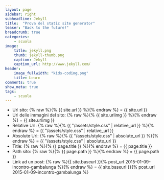 ```yaml
---
layout: page
sidebar: right
subheadline: Jekyll
title:  "Prova del static site generator"
teaser: "Back to the future!"
breadcrumb: true
categories:
    - scuola
image:
    title: jekyll.png
    thumb: jekyll-thumb.png
    caption: Jekyll
    caption_url: http://www.jekyll.com/
header:
    image_fullwidth: "kids-coding.png"
    title: Learn
comments: true
show_meta: true
tags:
    - scuola
---
```

- Url sito: {% raw %}{% {{ site.url }} %}{% endraw %} = {{ site.url }}
- Url delle immagini del sito: {% raw %}{% {{ site.urlimg }} %}{% endraw %} = {{ site.urlimg }}
- Relative Url: {% raw %}{% {{ "/assets/style.css" | relative_url }} %}{% endraw %} = {{ "/assets/style.css" | relative_url }}
- Absolute Url: {% raw %}{% {{ "/assets/style.css" | absolute_url }} %}{% endraw %} = {{ "/assets/style.css" | absolute_url }}
- Title: {% raw %}{% {{ page.title }} %}{% endraw %} = {{ page.title }}
- Path sito: {% raw %}{% {{ page.path }} %}{% endraw %} = {{ page.path }}
- Link ad un post: {% raw %}{{ site.baseurl }}{% post_url 2015-01-09-incontro-gambalunga %}{% endraw %} = {{ site.baseurl }}{% post_url 2015-01-09-incontro-gambalunga %}
